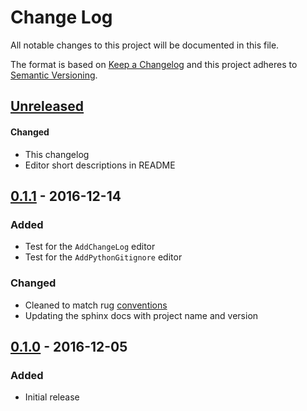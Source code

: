 # Change Log

All notable changes to this project will be documented in this file.

The format is based on [Keep a Changelog](http://keepachangelog.com/)
and this project adheres to [Semantic Versioning](http://semver.org/).

## [Unreleased]

#### Changed

- This changelog
- Editor short descriptions in README

[Unreleased]: https://github.com/atomist-rugs/python-library/compare/0.1.1...HEAD

## [0.1.1] - 2016-12-14

### Added

- Test for the `AddChangeLog` editor
- Test for the `AddPythonGitignore` editor

### Changed

- Cleaned to match rug [conventions][rugconv]
- Updating the sphinx docs with project name and version

[0.1.1]: https://github.com/atomist-rugs/python-library/compare/0.1.0...0.1.1
[rugconv]: http://docs.atomist.com/reference-docs/rug/rug-conventions/

## [0.1.0] - 2016-12-05

### Added

- Initial release

[0.1.0]: https://github.com/atomist-rugs/python-library/compare/c4060ef...0.1.0